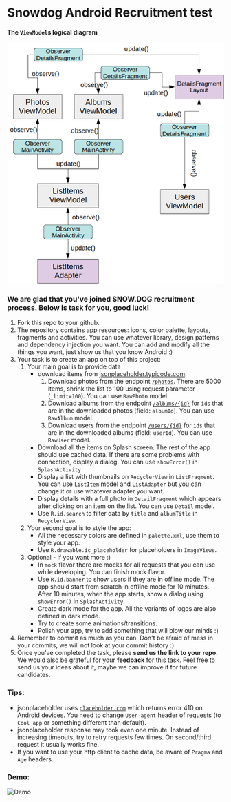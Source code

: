 # Snowdog Android Recruitment test

#### The `ViewModel`s logical diagram

![VeiwModel and Observer diagram](art/ViewModelsLogic.png)

### We are glad that you've joined SNOW.DOG recruitment process. Below is task for you, good luck!

1. Fork this repo to your github.
2. The repository contains app resources: icons, color palette, layouts, fragments and activities. You can use whatever library, design patterns and dependency injection you want. You can add and modify all the things you want, just show us that you know Android :)
3. Your task is to create an app on top of this project:
	1. Your main goal is to provide data
    	* download items from [jsonplaceholder.typicode.com](https://jsonplaceholder.typicode.com):
          1. Download photos from the endpoint [`/photos`](https://jsonplaceholder.typicode.com/photos). There are 5000 items, shrink the list to 100 using request parameter (`_limit=100`). You can use `RawPhoto` model.
          2. Download albums from the endpoint [`/albums/{id}`](https://jsonplaceholder.typicode.com/albums/2) for `ids` that are in the downloaded photos (field: `albumId`). You can use `RawAlbum` model.
          3. Download users from the endpoint [`/users/{id}`](https://jsonplaceholder.typicode.com/users/3) for `ids` that are in the downloaded albums (field: `userId`). You can use `RawUser` model.
        * Download all the items on Splash screen. The rest of the app should use cached data. If there are some problems with connection, display a dialog. You can use `showError()` in `SplashActivity`
        * Display a list with thumbnails on `RecyclerView` in `ListFragment`. You can use `ListItem` model and `ListAdapter` but you can change it or use whatever adapter you want.
        * Display details with a full photo in `DetailFragment` which appears after clicking on an item on the list. You can use `Detail` model.
        * Use `R.id.search` to filter data by `title` and `albumTitle` in `RecyclerView`.
    2. Your second goal is to style the app:
    	* All the necessary colors are defined in `palette.xml`, use them to style your app.
        * Use `R.drawable.ic_placeholder` for placeholders in `ImageViews`.
    3. Optional - if you want more :)
		* In `mock` flavor there are mocks for all requests that you can use while developing. You can finish mock flavor.
        * Use `R.id.banner` to show users if they are in offline mode. The app should start from scratch in offline mode for 10 minutes. After 10 minutes, when the app starts, show a dialog using `showError()` in `SplashActivity`. 
        * Create dark mode for the app. All the variants of logos are also defined in dark mode.
        * Try to create some animations/transitions.
        * Polish your app, try to add something that will blow our minds :)
4. Remember to commit as much as you can. Don't be afraid of mess in your commits, we will not look at your commit history :)
5. Once you've completed the task, please **send us the link to your repo**. We would also be grateful for your **feedback** for this task. Feel free to send us your ideas about it, maybe we can improve it for future candidates.

### Tips:
* jsonplaceholder uses [`placeholder.com`](https://placeholder.com) which returns error 410 on Android devices. You need to change `User-agent` header of requests (to `Cool app` or something different than default).
* jsonplaceholder response may took even one minute. Instead of increasing timeouts, try to retry requests few times. On second/third request it usually works fine.
* If you want to use your http client to cache data, be aware of `Pragma` and `Age` headers.

### Demo:

![Demo][demo]

[demo]: art/demo.gif

